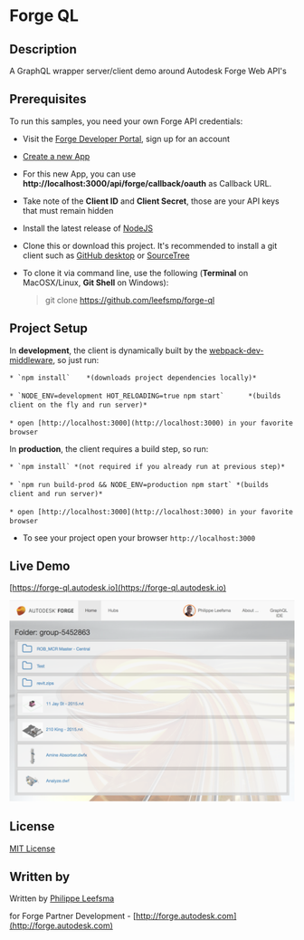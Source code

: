 # Forge QL

## Description

A GraphQL wrapper server/client demo around Autodesk Forge Web API's

## Prerequisites

To run this samples, you need your own Forge API credentials:

 * Visit the [Forge Developer Portal](https://developer.autodesk.com), sign up for an account
 * [Create a new App](https://developer.autodesk.com/myapps/create)
 * For this new App, you can use <b>http://localhost:3000/api/forge/callback/oauth</b> as Callback URL.
 * Take note of the <b>Client ID</b> and <b>Client Secret</b>, those are your API keys that must remain hidden
 * Install the latest release of [NodeJS](https://nodejs.org)
 * Clone this or download this project. It's recommended to install a git client such as [GitHub desktop](https://desktop.github.com/) or [SourceTree](https://www.sourcetreeapp.com/)
 * To clone it via command line, use the following (<b>Terminal</b> on MacOSX/Linux, <b>Git Shell</b> on Windows):

    > git clone https://github.com/leefsmp/forge-ql


## Project Setup

   In **development**, the client is dynamically built by the
   [webpack-dev-middleware](https://github.com/webpack/webpack-dev-middleware), so just run:

    * `npm install`    *(downloads project dependencies locally)*

    * `NODE_ENV=development HOT_RELOADING=true npm start`      *(builds client on the fly and run server)*

    * open [http://localhost:3000](http://localhost:3000) in your favorite browser


   In **production**, the client requires a build step, so run:

    * `npm install` *(not required if you already run at previous step)*

    * `npm run build-prod && NODE_ENV=production npm start` *(builds client and run server)*

    * open [http://localhost:3000](http://localhost:3000) in your favorite browser


* To see your project open your browser `http://localhost:3000`


## Live Demo

[https://forge-ql.autodesk.io](https://forge-ql.autodesk.io)

 ![forge-ql](resources/img/forge-ql.png)

## License

[MIT License](http://opensource.org/licenses/MIT)

## Written by

Written by [Philippe Leefsma](http://twitter.com/F3lipek)

for Forge Partner Development - [http://forge.autodesk.com](http://forge.autodesk.com)